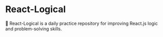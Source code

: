 # React-Logical
🚀 React-Logical is a daily practice repository for improving React.js logic and problem-solving skills. 

